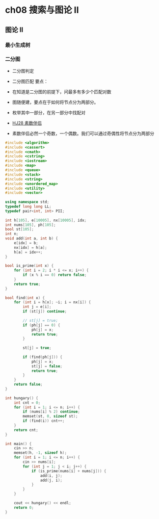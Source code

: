 # ch08 搜索与图论 II

## 图论 II

### 最小生成树

### 二分图

* 二分图判定


* 二分图匹配
要点：
* 在知道是二分图的前提下，问最多有多少个匹配对数
* 图随便建，要点在于如何将节点分为两部分。
* 枚举其中一部分，在另一部分中找配对
* [HJ28 素数伴侣](https://www.nowcoder.com/practice/b9eae162e02f4f928eac37d7699b352e?tpId=37&tqId=21251&rp=1&ru=/exam/oj/ta&qru=/exam/oj/ta&sourceUrl=%2Fexam%2Foj%2Fta%3FtpId%3D37&difficulty=5&judgeStatus=undefined&tags=&title=)
* 素数伴侣必然一个奇数，一个偶数。我们可以通过奇偶性将节点分为两部分

```c++
#include <algorithm>
#include <cassert>
#include <cmath>
#include <cstring>
#include <iostream>
#include <map>
#include <queue>
#include <stack>
#include <string>
#include <unordered_map>
#include <utility>
#include <vector>
 
using namespace std;
typedef long long LL;
typedef pair<int, int> PII;
 
int h[105], e[10005], nx[10005], idx;
int nums[105], ph[105];
bool st[105];
int n;
void add(int a, int b) {
    e[idx] = b;
    nx[idx] = h[a];
    h[a] = idx++;
}
 
bool is_prime(int x) {
    for (int i = 2; i * i <= x; i++) {
        if (x % i == 0) return false;
    }
    return true;
}
 
bool find(int x) {
    for (int i = h[x]; ~i; i = nx[i]) {
        int j = e[i];
        if (st[j]) continue;
         
        // st[j] = true;
        if (ph[j] == 0) {
            ph[j] = x;
            return true;
        }
 
        st[j] = true;
 
        if (find(ph[j])) {
            ph[j] = x;
            st[j] = false;
            return true;
        }
    }
    return false;
}
 
int hungary() {
    int cnt = 0;
    for (int i = 1; i <= n; i++) {
        if (nums[i] % 2) continue;
        memset(st, 0, sizeof st);
        if (find(i)) cnt++;
    }
    return cnt;
}
 
int main() {
    cin >> n;
    memset(h, -1, sizeof h);
    for (int i = 1; i <= n; i++) {
        cin >> nums[i];
        for (int j = 1; j < i; j++) {
            if (is_prime(nums[i] + nums[j])) {
                add(i, j);
                add(j, i);
            }
        }
    }
 
    cout << hungary() << endl;
    return 0;
}
```
